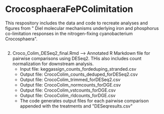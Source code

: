 # CrocosphaeraFePColimitation

This respository includes the data and code to recreate analyses and figures from "	Diel molecular mechanisms underlying iron and phosphorus co-limitation responses in the nitrogen-fixing cyanobacterium Crocosphaera".

## 

2. Croco_Colim_DESeq2_final.Rmd --> Annotated R Markdown file for pairwise comparisons using DESeq2. THis also includes count normalization for downstream analysis.
      - Input file: keggassign_counts_fordeduping_stranded.csv
      - Output file: CrocoColim_counts_deduped_forDESeq2.csv
      - Output file: CrocoColim_trimmed_forDESeq2.csv
      - Output file: CrocoColim_normcounts_forDGE.csv
      - Output file: CrocoColim_vstcounts_forDGE.csv
      - Output file: CrocoColim_rldcounts_forDGE.csv
      - The code generates output files for each pairwise comparison appended with the treatments and "DESeqresults.csv"
  
  

